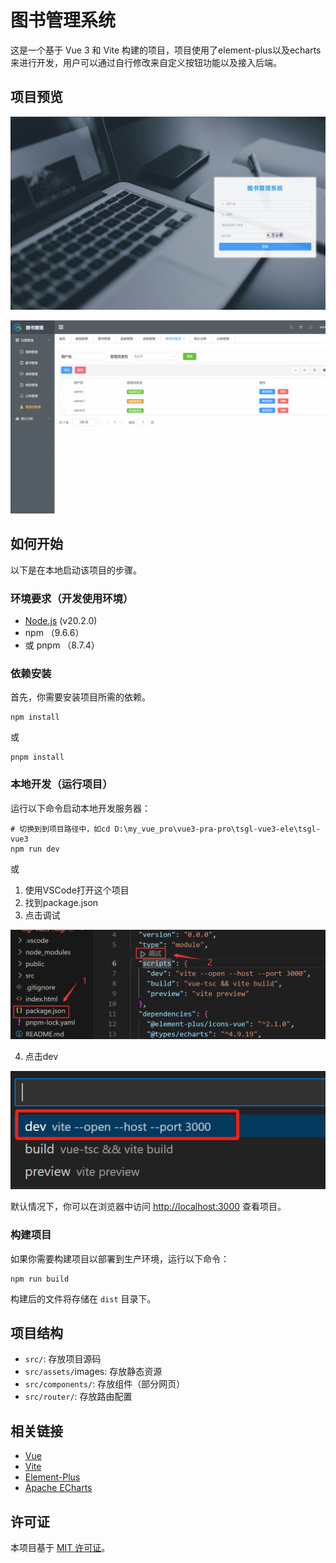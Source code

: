 # 图书管理系统

这是一个基于 Vue 3 和 Vite 构建的项目，项目使用了element-plus以及echarts来进行开发，用户可以通过自行修改来自定义按钮功能以及接入后端。

## 项目预览

![preview-one](https://github.com/Mobanc/Library-vue3-elementplus-echarts/blob/main/src/assets/preview-one.gif)

![preview-two](https://github.com/Mobanc/Library-vue3-elementplus-echarts/blob/main/src/assets/preview-two.gif)

## 如何开始

以下是在本地启动该项目的步骤。

### 环境要求（开发使用环境）

- [Node.js](https://nodejs.org/) (v20.2.0)
- npm  （9.6.6）
- 或 pnpm （8.7.4）

### 依赖安装

首先，你需要安装项目所需的依赖。

```
npm install 
```

或

```
pnpm install 
```



### 本地开发（运行项目）

运行以下命令启动本地开发服务器：

```
# 切换到到项目路径中，如cd D:\my_vue_pro\vue3-pra-pro\tsgl-vue3-ele\tsgl-vue3
npm run dev
```

或

1. 使用VSCode打开这个项目
2. 找到package.json
3. 点击调试

![preview-three](https://github.com/Mobanc/Library-vue3-elementplus-echarts/blob/main/src/assets/preview-three.png)

4. 点击dev

![preview-four](https://github.com/Mobanc/Library-vue3-elementplus-echarts/blob/main/src/assets/preview-four.png)

默认情况下，你可以在浏览器中访问 [http://localhost:3000](http://localhost:3000/) 查看项目。

### 构建项目

如果你需要构建项目以部署到生产环境，运行以下命令：

```
npm run build
```

构建后的文件将存储在 `dist` 目录下。

## 项目结构

- `src/`: 存放项目源码
- `src/assets/`images: 存放静态资源
- `src/components/`: 存放组件（部分网页）
- `src/router/`: 存放路由配置

## 相关链接

- [Vue](https://v3.vuejs.org/)
- [Vite](https://vitejs.dev/)
- [Element-Plus](https://element-plus.org/)
- [Apache ECharts](https://echarts.apache.org/)

## 许可证

本项目基于 [MIT 许可证](https://chat.openai.com/c/LICENSE)。
